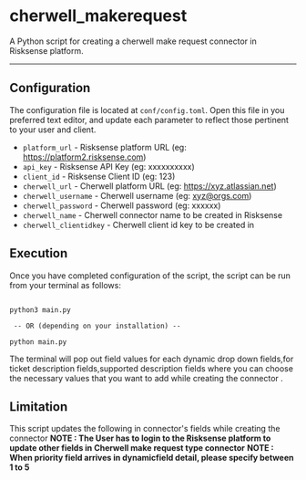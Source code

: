 # cherwell_makerequest
A Python script for creating a cherwell make request connector in Risksense platform.

----

## Configuration
The configuration file is located at `conf/config.toml`. Open this file
in you preferred text editor, and update each parameter to reflect those
pertinent to your user and client.

 * `platform_url` - Risksense platform URL (eg: https://platform2.risksense.com)
 * `api_key` - Risksense API Key (eg: xxxxxxxxxx)
 * `client_id` - Risksense Client ID (eg: 123)
 * `cherwell_url` - Cherwell platform URL (eg: https://xyz.atlassian.net)
 * `cherwell_username` - Cherwell username (eg: xyz@orgs.com)
 * `cherwell_password` - Cherwell password (eg: xxxxxx)
 * `cherwell_name` - Cherwell connector name to be created in Risksense 
 * `cherwell_clientidkey` - Cherwell client id key to be created in  

## Execution
Once you have completed configuration of the script, the script can be run from your
terminal as follows:

```commandline

python3 main.py

 -- OR (depending on your installation) --

python main.py

```

The terminal will pop out field values for each dynamic drop down fields,for ticket description fields,supported description fields where you can choose the necessary values that you want to add while creating the connector . 

## Limitation
This script updates the following in connector's fields while creating the connector
__NOTE : The User has to login to the Risksense platform to update other fields in Cherwell make request type connector__
__NOTE : When priority field arrives in dynamicfield detail, please specify between 1 to 5__